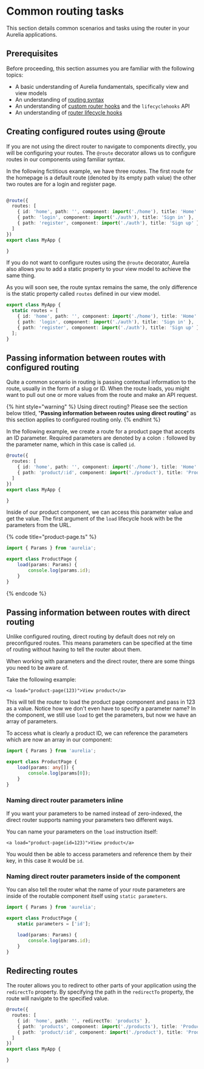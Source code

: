 # Common routing tasks

This section details common scenarios and tasks using the router in your Aurelia applications.

## Prerequisites

Before proceeding, this section assumes you are familiar with the following topics:

* A basic understanding of Aurelia fundamentals, specifically view and view models
* An understanding of [routing syntax](routing-syntax.md)
* An understanding of [custom router hooks](router-hooks.md) and the `lifecyclehooks` API
* An understanding of [router lifecycle hooks](lifecycle-hooks.md)

## Creating configured routes using @route

If you are not using the direct router to navigate to components directly, you will be configuring your routes. The `@route` decorator allows us to configure routes in our components using familiar syntax.

In the following fictitious example, we have three routes. The first route for the homepage is a default route \(denoted by its empty path value\) the other two routes are for a login and register page.

```typescript

@route({
  routes: [
    { id: 'home', path: '', component: import('./home'), title: 'Home' },
    { path: 'login', component: import('./auth'), title: 'Sign in' },
    { path: 'register', component: import('./auth'), title: 'Sign up' }
  ]
})
export class MyApp {

}
```

If you do not want to configure routes using the `@route` decorator, Aurelia also allows you to add a static property to your view model to achieve the same thing.

As you will soon see, the route syntax remains the same, the only difference is the static property called `routes` defined in our view model.

```typescript
export class MyApp {
  static routes = [
    { id: 'home', path: '', component: import('./home'), title: 'Home' },
    { path: 'login', component: import('./auth'), title: 'Sign in' },
    { path: 'register', component: import('./auth'), title: 'Sign up' }
  ];
}
```

## Passing information between routes with configured routing

Quite a common scenario in routing is passing contextual information to the route, usually in the form of a slug or ID. When the route loads, you might want to pull out one or more values from the route and make an API request.

{% hint style="warning" %}
Using direct routing? Please see the section below titled, "**Passing information between routes using direct routing**" as this section applies to configured routing only.
{% endhint %}

In the following example, we create a route for a product page that accepts an ID parameter. Required parameters are denoted by a colon `:` followed by the parameter name, which in this case is called `id`.

```typescript
@route({
  routes: [
    { id: 'home', path: '', component: import('./home'), title: 'Home' },
    { path: 'product/:id', component: import('./product'), title: 'Product' }
  ]
})
export class MyApp {

}
```

Inside of our product component, we can access this parameter value and get the value. The first argument of the `load` lifecycle hook with be the parameters from the URL.

{% code title="product-page.ts" %}
```typescript
import { Params } from 'aurelia';

export class ProductPage {
    load(params: Params) {
        console.log(params.id);
    }
}
```
{% endcode %}

## Passing information between routes with direct routing

Unlike configured routing, direct routing by default does not rely on preconfigured routes. This means parameters can be specified at the time of routing without having to tell the router about them. 

When working with parameters and the direct router, there are some things you need to be aware of.

Take the following example:

```text
<a load="product-page(123)">View product</a>
```

This will tell the router to load the product page component and pass in 123 as a value. Notice how we don't even have to specify a parameter name? In the component, we still use `load` to get the parameters, but now we have an array of parameters.

To access what is clearly a product ID, we can reference the parameters which are now an array in our component:

```typescript
import { Params } from 'aurelia';

export class ProductPage {
    load(params: any[]) {
        console.log(params[0]);
    }
}
```

### Naming direct router parameters inline

If you want your parameters to be named instead of zero-indexed, the direct router supports naming your parameters two different ways.

You can name your parameters on the `load` instruction itself:

```markup
<a load="product-page(id=123)">View product</a>
```

You would then be able to access parameters and reference them by their key, in this case it would be `id`.

### Naming direct router parameters inside of the component

You can also tell the router what the name of your route parameters are inside of the routable component itself using `static parameters`.

```typescript
import { Params } from 'aurelia';

export class ProductPage {
    static parameters = ['id'];

    load(params: Params) {
        console.log(params.id);
    }
}
```

## Redirecting routes

The router allows you to redirect to other parts of your application using the `redirectTo` property. By specifying the path in the `redirectTo` property, the route will navigate to the specified value.

```typescript
@route({
  routes: [
    { id: 'home', path: '', redirectTo: 'products' },
    { path: 'products', component: import('./products'), title: 'Products' },
    { path: 'product/:id', component: import('./product'), title: 'Product' }
  ]
})
export class MyApp {

}
```

